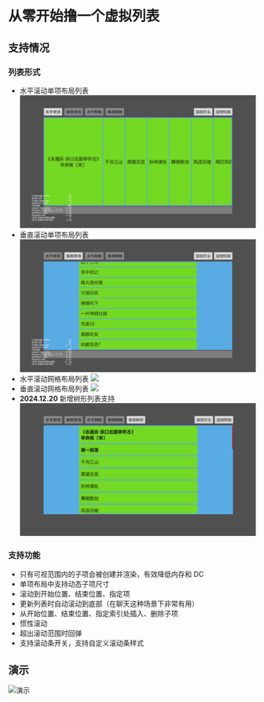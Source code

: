 # 从零开始撸一个虚拟列表

## 支持情况

### 列表形式

-   水平滚动单项布局列表
    ![](./screenshot/shlist.gif)
-   垂直滚动单项布局列表
    ![](./screenshot/svlist.gif)
-   水平滚动网格布局列表
    ![](./screenshot/ghlist.gif)
-   垂直滚动网格布局列表
    ![](./screenshot/gvlist.gif)
-   **2024.12.20** 新增树形列表支持
    ![](./screenshot/tvlist.gif)

### 支持功能

-   只有可视范围内的子项会被创建并渲染，有效降低内存和 DC
-   单项布局中支持动态子项尺寸
-   滚动到开始位置、结束位置、指定项
-   更新列表时自动滚动到底部（在聊天这种场景下非常有用）
-   从开始位置、结束位置、指定索引处插入、删除子项
-   惯性滚动
-   超出滚动范围时回弹
-   支持滚动条开关，支持自定义滚动条样式

## 演示

![演示](./screenshot/demo.gif)
